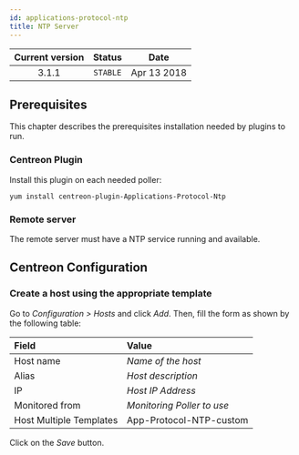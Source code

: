 ```yaml
---
id: applications-protocol-ntp
title: NTP Server
---
```


| Current version | Status | Date |
| :-: | :-: | :-: |
| 3.1.1 | `STABLE` | Apr 13 2018 |

## Prerequisites

This chapter describes the prerequisites installation needed by plugins to run.

### Centreon Plugin

Install this plugin on each needed poller:

``` shell
yum install centreon-plugin-Applications-Protocol-Ntp
```

### Remote server

The remote server must have a NTP service running and available.

## Centreon Configuration

### Create a host using the appropriate template

Go to *Configuration \> Hosts* and click *Add*. Then, fill the form as shown by
the following table:

| Field                                   | Value                      |
| :-------------------------------------- | :------------------------- |
| Host name                               | *Name of the host*         |
| Alias                                   | *Host description*         |
| IP                                      | *Host IP Address*          |
| Monitored from                          | *Monitoring Poller to use* |
| Host Multiple Templates                 | App-Protocol-NTP-custom    |

Click on the *Save* button.

